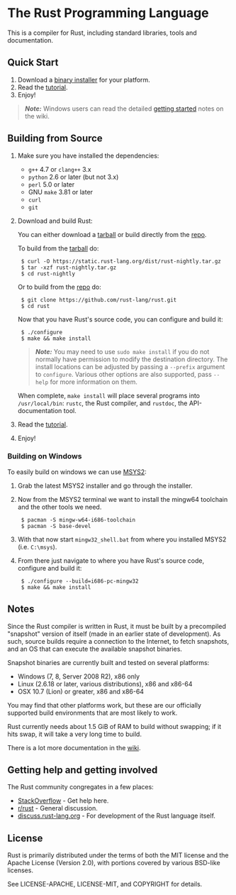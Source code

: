 # The Rust Programming Language

This is a compiler for Rust, including standard libraries, tools and
documentation.

## Quick Start

1. Download a [binary installer][installer] for your platform.
2. Read the [tutorial].
3. Enjoy!

> ***Note:*** Windows users can read the detailed
> [getting started][wiki-start] notes on the wiki.

[installer]: http://www.rust-lang.org/install.html
[tutorial]: http://doc.rust-lang.org/tutorial.html
[wiki-start]: https://github.com/rust-lang/rust/wiki/Note-getting-started-developing-Rust
[win-wiki]: https://github.com/rust-lang/rust/wiki/Using-Rust-on-Windows

## Building from Source

1. Make sure you have installed the dependencies:
    * `g++` 4.7 or `clang++` 3.x
    * `python` 2.6 or later (but not 3.x)
    * `perl` 5.0 or later
    * GNU `make` 3.81 or later
    * `curl`
    * `git`
2. Download and build Rust:

    You can either download a [tarball] or build directly from the [repo].

    To build from the [tarball] do:

        $ curl -O https://static.rust-lang.org/dist/rust-nightly.tar.gz
        $ tar -xzf rust-nightly.tar.gz
        $ cd rust-nightly

    Or to build from the [repo] do:

        $ git clone https://github.com/rust-lang/rust.git
        $ cd rust

    Now that you have Rust's source code, you can configure and build it:

        $ ./configure
        $ make && make install

    > ***Note:*** You may need to use `sudo make install` if you do not normally have
    > permission to modify the destination directory. The install locations can
    > be adjusted by passing a `--prefix` argument to `configure`. Various other
    > options are also supported, pass `--help` for more information on them.

    When complete, `make install` will place several programs into
    `/usr/local/bin`: `rustc`, the Rust compiler, and `rustdoc`, the
    API-documentation tool.
3. Read the [tutorial].
4. Enjoy!

### Building on Windows

To easily build on windows we can use [MSYS2](http://sourceforge.net/projects/msys2/):

1. Grab the latest MSYS2 installer and go through the installer.
2. Now from the MSYS2 terminal we want to install the mingw64 toolchain and the other
   tools we need.

        $ pacman -S mingw-w64-i686-toolchain
        $ pacman -S base-devel

3. With that now start `mingw32_shell.bat` from where you installed MSYS2 (i.e. `C:\msys`).
4. From there just navigate to where you have Rust's source code, configure and build it:

        $ ./configure --build=i686-pc-mingw32
        $ make && make install

[repo]: https://github.com/rust-lang/rust
[tarball]: https://static.rust-lang.org/dist/rust-nightly.tar.gz
[tutorial]: http://doc.rust-lang.org/tutorial.html

## Notes

Since the Rust compiler is written in Rust, it must be built by a
precompiled "snapshot" version of itself (made in an earlier state of
development). As such, source builds require a connection to the Internet, to
fetch snapshots, and an OS that can execute the available snapshot binaries.

Snapshot binaries are currently built and tested on several platforms:

* Windows (7, 8, Server 2008 R2), x86 only
* Linux (2.6.18 or later, various distributions), x86 and x86-64
* OSX 10.7 (Lion) or greater, x86 and x86-64

You may find that other platforms work, but these are our officially
supported build environments that are most likely to work.

Rust currently needs about 1.5 GiB of RAM to build without swapping; if it hits
swap, it will take a very long time to build.

There is a lot more documentation in the [wiki].

[wiki]: https://github.com/rust-lang/rust/wiki

## Getting help and getting involved

The Rust community congregates in a few places:

* [StackOverflow] - Get help here.
* [r/rust] - General discussion.
* [discuss.rust-lang.org] - For development of the Rust language itself.

[StackOverflow]: http://stackoverflow.com/questions/tagged/rust
[r/rust]: http://reddit.com/r/rust
[discuss.rust-lang.org]: http://discuss.rust-lang.org/

## License

Rust is primarily distributed under the terms of both the MIT license
and the Apache License (Version 2.0), with portions covered by various
BSD-like licenses.

See LICENSE-APACHE, LICENSE-MIT, and COPYRIGHT for details.
